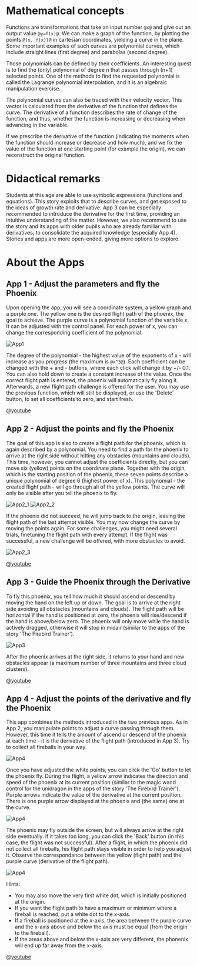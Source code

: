 # Mathematical concepts
Functions are transformations that take an input number `@x@` and give out an output value `@y=f(x)@`. We can make a graph of the function, by plotting the points `@(x, f(x))@` in cartesian coordinates, yielding a curve in the plane. Some important examples of such curves are polynomial curves, which include straight lines (first degree) and parabolas (second degree).

Those polynomials can be defined by their coefficients. An interesting quest is to find the (only) polynomial of degree n that passes through (n+1) selected points. One of the methods to find the requested polynomial is called the Lagrange polynomial interpolation, and it is an algebraic manipulation exercise.

The polynomial curves can also be traced with their velocity vector. This vector is calculated from the derivative of the function that defines the curve. The derivative of a function describes the rate of change of the function, and thus, whether the function is increasing or decreasing when advancing in the variable.

If we prescribe the derivative of the function (indicating the moments when the function should increase or decrease and how much), and we fix the value of the function at one starting point (for example the origin), we can reconstruct the original function.



# Didactical remarks
Students at this age are able to use symbolic expressions (functions and equations). This story exploits that to describe curves, and get exposed to the ideas of growth rate and derivative. App 3 can be especially recommended to introduce the derivative for the first time, providing an intuitive understanding of the matter. However, we also recommend to use the story and its apps with older pupils who are already familiar with derivatives, to consolidate the acquired knowledge (especially App 4). Stories and apps are more open-ended, giving more options to explore.

# About the Apps

## App 1 - Adjust the parameters and fly the Phoenix

Upon opening the app, you will see a coordinate system, a yellow graph and a purple one. The yellow one is the desired flight path of the phoenix, the goal to achieve. The purple curve is a polynomial function of the variable x. It can be adjusted with the control panel. For each power of x, you can change the corresponding coefficient of the polynomial.

![App1](/stories/fire-3/img/_align-center_/app1.png)

The degree of the polynomial - the highest value of the exponents of x - will increase as you progress (the maximum is `@x^3@`). Each coefficient can be changed with the + and - buttons, where each click will change it by +/- 0.1. You can also hold down to create a constant increase of the value. Once the correct flight path is entered, the phoenix will automatically fly along it. Afterwards, a new flight path challenge is offered for the user. You may use the previous function, which will still be displayed, or use the 'Delete' button, to set all coefficients to zero, and start fresh.

@[youtube](Vgkz6XrMVIM?_align-center_)

## App 2 - Adjust the points and fly the Phoenix

The goal of this app is also to create a flight path for the phoenix, which is again described by a polynomial. You need to find a path for the phoenix to arrive at the right side without hitting any obstacles (mountains and clouds). This time, however, you cannot adjust the coefficients directly, but you can move six (yellow) points on the coordinate plane. Together with the origin, which is the starting position of the phoenix, these seven points describe a unique polynomial of degree 6 (highest power of x). This polynomial - the created flight path - will go through all of the yellow points. The curve will only be visible after you tell the phoenix to fly.

![App2_1](/stories/fire-3/img/2_1.png)
![App2_2](/stories/fire-3/img/2_2.png)

If the phoenix did not succeed, he will jump back to the origin, leaving the flight path of the last attempt visible. You may now change the curve by moving the points again. For some challenges, you might need several trials, finetuning the flight path with every attempt. If the flight was successful, a new challenge will be offered, with more obstacles to avoid.

![App2_3](/stories/fire-3/img/_align-center_/2_3.png)

@[youtube](4tz4YHZZWYY?_align-center_)

## App 3 - Guide the Phoenix through the Derivative

To fly this phoenix, you tell how much it should ascend or descend by moving the hand on the left up or down. The goal is to arrive at the right side avoiding all obstacles (mountains and clouds). The flight path will be horizontal if the hand is positioned at zero, the phoenix will rise/descend if the hand is above/below zero. The phoenix will only move while the hand is actively dragged, otherwise it will stop in midair (similar to the apps of the story 'The Firebird Trainer').

![App3](/stories/fire-3/img/_align-center_/3.png)

After the phoenix arrives at the right side, it returns to your hand and new obstacles appear (a maximum number of three mountains and three cloud clusters).

@[youtube](xu9rp0zH3vQ?_align-center_)

## App 4 - Adjust the points of the derivative and fly the Phoenix

This app combines the methods introduced in the two previous apps. As in App 2, you manipulate points to adjust a curve passing through them. However, this time it tells the amount of ascend or descend of the phoenix at each time - it is the derivative of the flight path (introduced in App 3). Try to collect all fireballs in your way.

![App4](/stories/fire-3/img/_align-center_/4_1.png)

Once you have adjusted the white points, you can click the 'Go' button to let the phoenix fly. During the flight, a yellow arrow indicates the direction and speed of the phoenix at its current position (similar to the magic wand control for the unidragon in the apps of the story 'The Firebird Trainer'). Purple arrows indicate the value of the derivative at the current position. There is one purple arrow displayed at the phoenix and (the same) one at the curve. 

![App4](/stories/fire-3/img/_align-center_/4_2.png)

The phoenix may fly outside the screen, but will always arrive at the right side eventually. If it takes too long, you can click the 'Back' button (in this case, the flight was not successful). After a flight, in which the phoenix did not collect all fireballs, his flight path stays visible in order to help you adjust it. Observe the correspondance between the yellow (flight path) and the purple curve (derivative of the flight path). 

![App4](/stories/fire-3/img/_align-center_/4_3.png)

Hints:
* You may also move the very first white dot, which is initially positioned at the origin.
* If you want the flight path to have a maximum or minimum where a fireball is reached, put a white dot to the x-axis.
* If a fireball is positioned at the x-axis, the area between the purple curve and the x-axis above and below the axis must be equal (from the origin to the fireball). 
* If the areas above and below the x-axis are very different, the phonenix will end up far away from the x-axis.

@[youtube](-z5_LG3fgTY?_align-center_)


